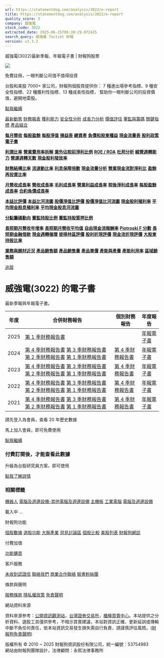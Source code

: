 ```yaml
---
url: https://statementdog.com/analysis/3022/e-report
title: https://statementdog.com/analysis/3022/e-report
quality_score: 5
company: 威強電
stock_code: 3022
extracted_date: 2025-06-25T06:30:29.072425
search_query: 威強電 factset 財報
version: v3.3.2
---
```


威強電(3022)最新季報、年報電子書 | 財報狗股票















![](https://www.facebook.com/tr?id=1265443774131605&ev=PageView&noscript=1)













































































免費註冊，一眼判斷公司值不值得投資

台股和美股 7000+ 家公司，財報狗個股頁提供你：
7 種進出場參考指標、9 種安全性指標、22 種獲利性指標、13 種成長性指標，
幫助你一眼判斷公司的投資價值，避開地雷股。

[點我繼續](/users/sign_up)

[最新動態](/analysis/3022)
[財務報表](/analysis/3022/monthly-revenue)
[獲利能力](/analysis/3022/profit-margin)
[安全性分析](/analysis/3022/financial-structure-ratio)
[成長力分析](/analysis/3022/monthly-revenue-growth-rate)
[價值評估](/analysis/3022/pe)
[董監與籌碼](/analysis/3022/broker-trading)
[關鍵指標](/analysis/3022/long-term-and-short-term-monthly-revenue-yoy)
[產品組合](/analysis/3022/ai-search)

[**每月營收**](/analysis/3022/monthly-revenue)
[**每股盈餘**](/analysis/3022/eps)
[**每股淨值**](/analysis/3022/nav)
[**損益表**](/analysis/3022/income-statement)
[**總資產**](/analysis/3022/assets)
[**負債和股東權益**](/analysis/3022/liabilities-and-equity)
[**現金流量表**](/analysis/3022/cash-flow-statement)
[**股利政策**](/analysis/3022/dividend-policy)
[**電子書**](/analysis/3022/e-report)

[**利潤比率**](/analysis/3022/profit-margin)
[**營業費用率拆解**](/analysis/3022/operating-expense-ratio)
[**業外佔稅前淨利比例**](/analysis/3022/non-operating-income-to-profit-before-tax)
[**ROE / ROA**](/analysis/3022/roe-roa)
[**杜邦分析**](/analysis/3022/du-pont-analysis)
[**經營週轉能力**](/analysis/3022/turnover-ratio)
[**營運週轉天數**](/analysis/3022/turnover-days)
[**現金股利發放率**](/analysis/3022/dividend-payout-ratio)

[**財務結構比率**](/analysis/3022/financial-structure-ratio)
[**流速動比率**](/analysis/3022/current-ratio-and-quick-ratio)
[**利息保障倍數**](/analysis/3022/interest-coverage-ratio)
[**現金流量分析**](/analysis/3022/cash-flow-analysis)
[**營業現金流對淨利比**](/analysis/3022/operating-cash-flow-to-net-income-ratio)
[**盈餘再投資比率**](/analysis/3022/reinvestment-rate)

[**月營收成長率**](/analysis/3022/monthly-revenue-growth-rate)
[**營收成長率**](/analysis/3022/revenue-growth-rate)
[**毛利成長率**](/analysis/3022/gross-profit-growth-rate)
[**營業利益成長率**](/analysis/3022/operating-income-growth-rate)
[**稅後淨利成長率**](/analysis/3022/net-income-growth-rate)
[**每股盈餘成長率**](/analysis/3022/eps-growth-rate)
[**合約負債成長率**](/analysis/3022/current-contract-liabilities-growth-rate)

[**本益比評價**](/analysis/3022/pe)
[**本益比河流圖**](/analysis/3022/pe-band)
[**股價淨值比評價**](/analysis/3022/pb)
[**股價淨值比河流圖**](/analysis/3022/pb-band)
[**現金股利殖利率**](/analysis/3022/dividend-yield)
[**平均現金股息殖利率**](/analysis/3022/average-dividend-yield)
[**平均現金股息河流圖**](/analysis/3022/average-dividend-yield-band)

[**分點籌碼動向**](/analysis/3022/broker-trading)
[**董監持股比例**](/analysis/3022/board-members-and-supervisors-shares-to-shares-outstanding-ratio)
[**董監持股質押比例**](/analysis/3022/pledging-ratio-of-board-members-and-supervisors)

[**長短期月營收年增率**](/analysis/3022/long-term-and-short-term-monthly-revenue-yoy)
[**長短期月營收平均值**](/analysis/3022/average-long-term-and-short-term-monthly-revenue)
[**自由現金流報酬率**](/analysis/3022/croic)
[**Piotroski F 分數**](/analysis/3022/piotroski-f-score)
[**長短期金融借款**](/analysis/3022/financial-borrowing)
[**現金週轉循環**](/analysis/3022/cash-conversion-cycle)
[**彼得林區評價**](/analysis/3022/peter-lynch-valuation)
[**股利折現評價**](/analysis/3022/dividend-discount-valuation)
[**現金流折現評價**](/analysis/3022/dcf-valuation)
[**大股東持股比率**](/analysis/3022/majority-shareholders-share-ratio)

[**業務與題材近況**](/analysis/3022/ai-search)
[**產品銷售額**](/analysis/3022/product-sales-figure)
[**產品銷售量**](/analysis/3022/product-sales-volume)
[**產品單價**](/analysis/3022/product-unit-price)
[**產能與產量**](/analysis/3022/production-capacity)
[**產能利用率**](/analysis/3022/production-capacity-utilization)
[**區域銷售額**](/analysis/3022/product-regional-sales)

[追蹤](/users/sign_up)

# 威強電(3022) 的電子書

最新季報與年報電子書。

| 年度 | 合併財務報告 | 個別財務報告 | 年度報告 |
| --- | --- | --- | --- |
| 2025 | [第 1 季財務報告書](https://doc.twse.com.tw/server-java/t57sb01?co_id=3022&colorchg=1&kind=A&step=9&filename=202501_3022_AI1.pdf) |  | [年報電子書](/analysis) |
| 2024 | [第 4 季財務報告書](https://doc.twse.com.tw/server-java/t57sb01?co_id=3022&colorchg=1&kind=A&step=9&filename=202404_3022_AI1.pdf)  [第 3 季財務報告書](https://doc.twse.com.tw/server-java/t57sb01?co_id=3022&colorchg=1&kind=A&step=9&filename=202403_3022_AI1.pdf)  [第 2 季財務報告書](https://doc.twse.com.tw/server-java/t57sb01?co_id=3022&colorchg=1&kind=A&step=9&filename=202402_3022_AI1.pdf)  [第 1 季財務報告書](https://doc.twse.com.tw/server-java/t57sb01?co_id=3022&colorchg=1&kind=A&step=9&filename=202401_3022_AI1.pdf) | [第 4 季財務報告書](https://doc.twse.com.tw/server-java/t57sb01?co_id=3022&colorchg=1&kind=A&step=9&filename=202404_3022_AI3.pdf) | [年報電子書](https://doc.twse.com.tw/server-java/t57sb01?co_id=3022&colorchg=1&kind=F&step=9&filename=2024_3022_20250529F04.pdf) |
| 2023 | [第 4 季財務報告書](https://doc.twse.com.tw/server-java/t57sb01?co_id=3022&colorchg=1&kind=A&step=9&filename=202304_3022_AI1.pdf)  [第 3 季財務報告書](https://doc.twse.com.tw/server-java/t57sb01?co_id=3022&colorchg=1&kind=A&step=9&filename=202303_3022_AI1.pdf)  [第 2 季財務報告書](https://doc.twse.com.tw/server-java/t57sb01?co_id=3022&colorchg=1&kind=A&step=9&filename=202302_3022_AI1.pdf)  [第 1 季財務報告書](https://doc.twse.com.tw/server-java/t57sb01?co_id=3022&colorchg=1&kind=A&step=9&filename=202301_3022_AI1.pdf) | [第 4 季財務報告書](https://doc.twse.com.tw/server-java/t57sb01?co_id=3022&colorchg=1&kind=A&step=9&filename=202304_3022_AI3.pdf) | [年報電子書](https://doc.twse.com.tw/server-java/t57sb01?co_id=3022&colorchg=1&kind=F&step=9&filename=2023_3022_20240618F04.pdf) |
| 2022 | [第 4 季財務報告書](https://doc.twse.com.tw/server-java/t57sb01?co_id=3022&colorchg=1&kind=A&step=9&filename=202204_3022_AI1.pdf)  [第 3 季財務報告書](https://doc.twse.com.tw/server-java/t57sb01?co_id=3022&colorchg=1&kind=A&step=9&filename=202203_3022_AI1.pdf)  [第 2 季財務報告書](https://doc.twse.com.tw/server-java/t57sb01?co_id=3022&colorchg=1&kind=A&step=9&filename=202202_3022_AI1.pdf)  [第 1 季財務報告書](https://doc.twse.com.tw/server-java/t57sb01?co_id=3022&colorchg=1&kind=A&step=9&filename=202201_3022_AI1.pdf) | [第 4 季財務報告書](https://doc.twse.com.tw/server-java/t57sb01?co_id=3022&colorchg=1&kind=A&step=9&filename=202204_3022_AI3.pdf) | [年報電子書](https://doc.twse.com.tw/server-java/t57sb01?co_id=3022&colorchg=1&kind=F&step=9&filename=2022_3022_20230616F04.pdf) |
| 2021 | [第 4 季財務報告書](https://doc.twse.com.tw/server-java/t57sb01?co_id=3022&colorchg=1&kind=A&step=9&filename=202104_3022_AI1.pdf)  [第 3 季財務報告書](https://doc.twse.com.tw/server-java/t57sb01?co_id=3022&colorchg=1&kind=A&step=9&filename=202103_3022_AI1.pdf)  [第 2 季財務報告書](https://doc.twse.com.tw/server-java/t57sb01?co_id=3022&colorchg=1&kind=A&step=9&filename=202102_3022_AI1.pdf)  [第 1 季財務報告書](https://doc.twse.com.tw/server-java/t57sb01?co_id=3022&colorchg=1&kind=A&step=9&filename=202101_3022_AI1.pdf) | [第 4 季財務報告書](https://doc.twse.com.tw/server-java/t57sb01?co_id=3022&colorchg=1&kind=A&step=9&filename=202104_3022_AI3.pdf) | [年報電子書](https://doc.twse.com.tw/server-java/t57sb01?co_id=3022&colorchg=1&kind=F&step=9&filename=2021_3022_20220614F04.pdf) |

請先登入為會員，查看 20 年歷史數據

馬上加入會員，即可免費使用

[點我繼續](/users/sign_up)

### 付費訂閱後，才能查看此數據

升級為台股研究員方案，即可使用

[點我了解詳情](/pricing)

### 相關標籤

[機器人](/tags/2207)
[電腦及週邊設備-其他電腦及週邊設備](/tags/995)
[主機板](/tags/978)
[工業電腦](/tags/421)
[電腦及週邊設備](/tags/319)

載入中 ...





財報狗功能

[個股數據](/analysis)
[選股功能](/screeners)
[大盤產業](/taiex)
[洞見討論區](/insight)
[個股比較](/compare/tpe)
[美股列表](/us-stock-list)
[財報狗網誌](/blog/)

付費加值

[功能購買](/pricing)

客戶服務

[未收到認證信](/users/recv_auth_fail)
[聯絡我們](/contact)
[商業合作聯絡](/contact)
[臉書粉絲團](//www.facebook.com/statementdog)

條款與聲明

[服務條款](/law/tos)
[隱私權政策](/law/privacy)
[免責聲明](/law/disclaimer)

網站資料來源

資料來源参考：[公開資訊觀測站](http://mops.twse.com.tw/mops/web/index)，[台灣證券交易所](http://www.tse.com.tw/)，[櫃檯買賣中心](http://www.otc.org.tw/)。本站提供之分析資料、選股工具僅供參考，不暗示買賣建議，本站對資訊正確、更新延誤或傳輸中斷不負任何責任，依本站資訊交易發生損失需自行負責，請謹慎評估風險。([財報狗免責聲明](/law/disclaimer))

版權所有 © 2010 ~ 2025 財報狗資訊股份有限公司，統一編號：53754983  
網站由財報狗團隊設計，法律顧問：永熙法律事務所